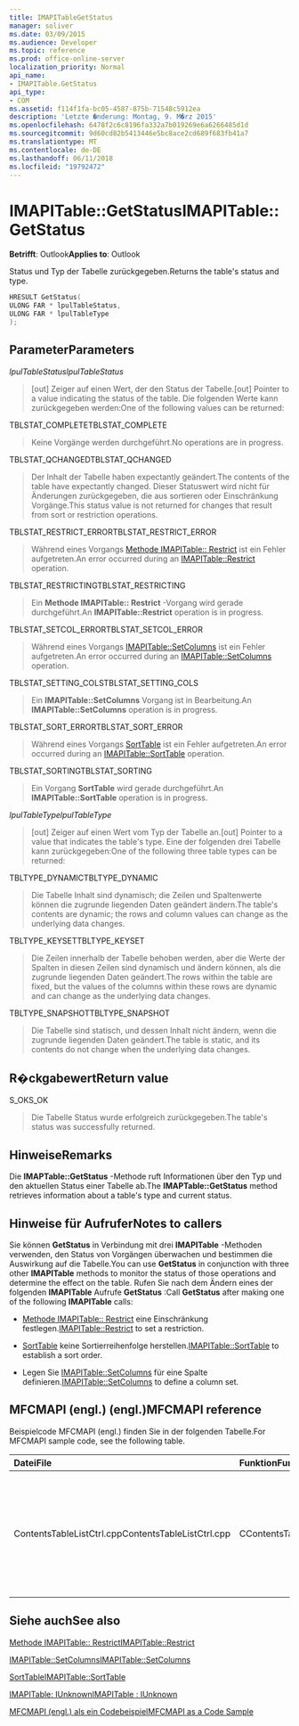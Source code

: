 ```yaml
---
title: IMAPITableGetStatus
manager: soliver
ms.date: 03/09/2015
ms.audience: Developer
ms.topic: reference
ms.prod: office-online-server
localization_priority: Normal
api_name:
- IMAPITable.GetStatus
api_type:
- COM
ms.assetid: f114f1fa-bc05-4587-875b-71548c5912ea
description: 'Letzte �nderung: Montag, 9. M�rz 2015'
ms.openlocfilehash: 6478f2c6c8196fa332a7b019269e6a6266485d1d
ms.sourcegitcommit: 9d60cd82b5413446e5bc8ace2cd689f683fb41a7
ms.translationtype: MT
ms.contentlocale: de-DE
ms.lasthandoff: 06/11/2018
ms.locfileid: "19792472"
---
```

# <a name="imapitablegetstatus"></a><span data-ttu-id="58d1d-103">IMAPITable::GetStatus</span><span class="sxs-lookup"><span data-stu-id="58d1d-103">IMAPITable::GetStatus</span></span>

  
  
<span data-ttu-id="58d1d-104">**Betrifft**: Outlook</span><span class="sxs-lookup"><span data-stu-id="58d1d-104">**Applies to**: Outlook</span></span> 
  
<span data-ttu-id="58d1d-105">Status und Typ der Tabelle zurückgegeben.</span><span class="sxs-lookup"><span data-stu-id="58d1d-105">Returns the table's status and type.</span></span>
  
```cpp
HRESULT GetStatus(
ULONG FAR * lpulTableStatus,
ULONG FAR * lpulTableType
);
```

## <a name="parameters"></a><span data-ttu-id="58d1d-106">Parameter</span><span class="sxs-lookup"><span data-stu-id="58d1d-106">Parameters</span></span>

 <span data-ttu-id="58d1d-107">_lpulTableStatus_</span><span class="sxs-lookup"><span data-stu-id="58d1d-107">_lpulTableStatus_</span></span>
  
> <span data-ttu-id="58d1d-108">[out] Zeiger auf einen Wert, der den Status der Tabelle.</span><span class="sxs-lookup"><span data-stu-id="58d1d-108">[out] Pointer to a value indicating the status of the table.</span></span> <span data-ttu-id="58d1d-109">Die folgenden Werte kann zurückgegeben werden:</span><span class="sxs-lookup"><span data-stu-id="58d1d-109">One of the following values can be returned:</span></span>
    
<span data-ttu-id="58d1d-110">TBLSTAT_COMPLETE</span><span class="sxs-lookup"><span data-stu-id="58d1d-110">TBLSTAT_COMPLETE</span></span> 
  
> <span data-ttu-id="58d1d-111">Keine Vorgänge werden durchgeführt.</span><span class="sxs-lookup"><span data-stu-id="58d1d-111">No operations are in progress.</span></span>
    
<span data-ttu-id="58d1d-112">TBLSTAT_QCHANGED</span><span class="sxs-lookup"><span data-stu-id="58d1d-112">TBLSTAT_QCHANGED</span></span> 
  
> <span data-ttu-id="58d1d-113">Der Inhalt der Tabelle haben expectantly geändert.</span><span class="sxs-lookup"><span data-stu-id="58d1d-113">The contents of the table have expectantly changed.</span></span> <span data-ttu-id="58d1d-114">Dieser Statuswert wird nicht für Änderungen zurückgegeben, die aus sortieren oder Einschränkung Vorgänge.</span><span class="sxs-lookup"><span data-stu-id="58d1d-114">This status value is not returned for changes that result from sort or restriction operations.</span></span>
    
<span data-ttu-id="58d1d-115">TBLSTAT_RESTRICT_ERROR</span><span class="sxs-lookup"><span data-stu-id="58d1d-115">TBLSTAT_RESTRICT_ERROR</span></span> 
  
> <span data-ttu-id="58d1d-116">Während eines Vorgangs [Methode IMAPITable:: Restrict](imapitable-restrict.md) ist ein Fehler aufgetreten.</span><span class="sxs-lookup"><span data-stu-id="58d1d-116">An error occurred during an [IMAPITable::Restrict](imapitable-restrict.md) operation.</span></span> 
    
<span data-ttu-id="58d1d-117">TBLSTAT_RESTRICTING</span><span class="sxs-lookup"><span data-stu-id="58d1d-117">TBLSTAT_RESTRICTING</span></span> 
  
> <span data-ttu-id="58d1d-118">Ein **Methode IMAPITable:: Restrict** -Vorgang wird gerade durchgeführt.</span><span class="sxs-lookup"><span data-stu-id="58d1d-118">An **IMAPITable::Restrict** operation is in progress.</span></span> 
    
<span data-ttu-id="58d1d-119">TBLSTAT_SETCOL_ERROR</span><span class="sxs-lookup"><span data-stu-id="58d1d-119">TBLSTAT_SETCOL_ERROR</span></span> 
  
> <span data-ttu-id="58d1d-120">Während eines Vorgangs [IMAPITable::SetColumns](imapitable-setcolumns.md) ist ein Fehler aufgetreten.</span><span class="sxs-lookup"><span data-stu-id="58d1d-120">An error occurred during an [IMAPITable::SetColumns](imapitable-setcolumns.md) operation.</span></span> 
    
<span data-ttu-id="58d1d-121">TBLSTAT_SETTING_COLS</span><span class="sxs-lookup"><span data-stu-id="58d1d-121">TBLSTAT_SETTING_COLS</span></span> 
  
> <span data-ttu-id="58d1d-122">Ein **IMAPITable::SetColumns** Vorgang ist in Bearbeitung.</span><span class="sxs-lookup"><span data-stu-id="58d1d-122">An **IMAPITable::SetColumns** operation is in progress.</span></span> 
    
<span data-ttu-id="58d1d-123">TBLSTAT_SORT_ERROR</span><span class="sxs-lookup"><span data-stu-id="58d1d-123">TBLSTAT_SORT_ERROR</span></span> 
  
> <span data-ttu-id="58d1d-124">Während eines Vorgangs [SortTable](imapitable-sorttable.md) ist ein Fehler aufgetreten.</span><span class="sxs-lookup"><span data-stu-id="58d1d-124">An error occurred during an [IMAPITable::SortTable](imapitable-sorttable.md) operation.</span></span> 
    
<span data-ttu-id="58d1d-125">TBLSTAT_SORTING</span><span class="sxs-lookup"><span data-stu-id="58d1d-125">TBLSTAT_SORTING</span></span> 
  
> <span data-ttu-id="58d1d-126">Ein Vorgang **SortTable** wird gerade durchgeführt.</span><span class="sxs-lookup"><span data-stu-id="58d1d-126">An **IMAPITable::SortTable** operation is in progress.</span></span> 
    
 <span data-ttu-id="58d1d-127">_lpulTableType_</span><span class="sxs-lookup"><span data-stu-id="58d1d-127">_lpulTableType_</span></span>
  
> <span data-ttu-id="58d1d-128">[out] Zeiger auf einen Wert vom Typ der Tabelle an.</span><span class="sxs-lookup"><span data-stu-id="58d1d-128">[out] Pointer to a value that indicates the table's type.</span></span> <span data-ttu-id="58d1d-129">Eine der folgenden drei Tabelle kann zurückgegeben:</span><span class="sxs-lookup"><span data-stu-id="58d1d-129">One of the following three table types can be returned:</span></span>
    
<span data-ttu-id="58d1d-130">TBLTYPE_DYNAMIC</span><span class="sxs-lookup"><span data-stu-id="58d1d-130">TBLTYPE_DYNAMIC</span></span> 
  
> <span data-ttu-id="58d1d-131">Die Tabelle Inhalt sind dynamisch; die Zeilen und Spaltenwerte können die zugrunde liegenden Daten geändert ändern.</span><span class="sxs-lookup"><span data-stu-id="58d1d-131">The table's contents are dynamic; the rows and column values can change as the underlying data changes.</span></span>
    
<span data-ttu-id="58d1d-132">TBLTYPE_KEYSET</span><span class="sxs-lookup"><span data-stu-id="58d1d-132">TBLTYPE_KEYSET</span></span> 
  
> <span data-ttu-id="58d1d-133">Die Zeilen innerhalb der Tabelle behoben werden, aber die Werte der Spalten in diesen Zeilen sind dynamisch und ändern können, als die zugrunde liegenden Daten geändert.</span><span class="sxs-lookup"><span data-stu-id="58d1d-133">The rows within the table are fixed, but the values of the columns within these rows are dynamic and can change as the underlying data changes.</span></span>
    
<span data-ttu-id="58d1d-134">TBLTYPE_SNAPSHOT</span><span class="sxs-lookup"><span data-stu-id="58d1d-134">TBLTYPE_SNAPSHOT</span></span> 
  
> <span data-ttu-id="58d1d-135">Die Tabelle sind statisch, und dessen Inhalt nicht ändern, wenn die zugrunde liegenden Daten geändert.</span><span class="sxs-lookup"><span data-stu-id="58d1d-135">The table is static, and its contents do not change when the underlying data changes.</span></span>
    
## <a name="return-value"></a><span data-ttu-id="58d1d-136">R�ckgabewert</span><span class="sxs-lookup"><span data-stu-id="58d1d-136">Return value</span></span>

<span data-ttu-id="58d1d-137">S_OK</span><span class="sxs-lookup"><span data-stu-id="58d1d-137">S_OK</span></span> 
  
> <span data-ttu-id="58d1d-138">Die Tabelle Status wurde erfolgreich zurückgegeben.</span><span class="sxs-lookup"><span data-stu-id="58d1d-138">The table's status was successfully returned.</span></span>
    
## <a name="remarks"></a><span data-ttu-id="58d1d-139">Hinweise</span><span class="sxs-lookup"><span data-stu-id="58d1d-139">Remarks</span></span>

<span data-ttu-id="58d1d-140">Die **IMAPTable::GetStatus** -Methode ruft Informationen über den Typ und den aktuellen Status einer Tabelle ab.</span><span class="sxs-lookup"><span data-stu-id="58d1d-140">The **IMAPTable::GetStatus** method retrieves information about a table's type and current status.</span></span> 
  
## <a name="notes-to-callers"></a><span data-ttu-id="58d1d-141">Hinweise für Aufrufer</span><span class="sxs-lookup"><span data-stu-id="58d1d-141">Notes to callers</span></span>

<span data-ttu-id="58d1d-142">Sie können **GetStatus** in Verbindung mit drei **IMAPITable** -Methoden verwenden, den Status von Vorgängen überwachen und bestimmen die Auswirkung auf die Tabelle.</span><span class="sxs-lookup"><span data-stu-id="58d1d-142">You can use **GetStatus** in conjunction with three other **IMAPITable** methods to monitor the status of those operations and determine the effect on the table.</span></span> <span data-ttu-id="58d1d-143">Rufen Sie nach dem Ändern eines der folgenden **IMAPITable** Aufrufe **GetStatus** :</span><span class="sxs-lookup"><span data-stu-id="58d1d-143">Call **GetStatus** after making one of the following **IMAPITable** calls:</span></span> 
  
- <span data-ttu-id="58d1d-144">[Methode IMAPITable:: Restrict](imapitable-restrict.md) eine Einschränkung festlegen.</span><span class="sxs-lookup"><span data-stu-id="58d1d-144">[IMAPITable::Restrict](imapitable-restrict.md) to set a restriction.</span></span> 
    
- <span data-ttu-id="58d1d-145">[SortTable](imapitable-sorttable.md) keine Sortierreihenfolge herstellen.</span><span class="sxs-lookup"><span data-stu-id="58d1d-145">[IMAPITable::SortTable](imapitable-sorttable.md) to establish a sort order.</span></span> 
    
- <span data-ttu-id="58d1d-146">Legen Sie [IMAPITable::SetColumns](imapitable-setcolumns.md) für eine Spalte definieren.</span><span class="sxs-lookup"><span data-stu-id="58d1d-146">[IMAPITable::SetColumns](imapitable-setcolumns.md) to define a column set.</span></span> 
    
## <a name="mfcmapi-reference"></a><span data-ttu-id="58d1d-147">MFCMAPI (engl.) (engl.)</span><span class="sxs-lookup"><span data-stu-id="58d1d-147">MFCMAPI reference</span></span>

<span data-ttu-id="58d1d-148">Beispielcode MFCMAPI (engl.) finden Sie in der folgenden Tabelle.</span><span class="sxs-lookup"><span data-stu-id="58d1d-148">For MFCMAPI sample code, see the following table.</span></span>
  
|<span data-ttu-id="58d1d-149">**Datei**</span><span class="sxs-lookup"><span data-stu-id="58d1d-149">**File**</span></span>|<span data-ttu-id="58d1d-150">**Funktion**</span><span class="sxs-lookup"><span data-stu-id="58d1d-150">**Function**</span></span>|<span data-ttu-id="58d1d-151">**Comment**</span><span class="sxs-lookup"><span data-stu-id="58d1d-151">**Comment**</span></span>|
|:-----|:-----|:-----|
|<span data-ttu-id="58d1d-152">ContentsTableListCtrl.cpp</span><span class="sxs-lookup"><span data-stu-id="58d1d-152">ContentsTableListCtrl.cpp</span></span>  <br/> |<span data-ttu-id="58d1d-153">CContentsTableListCtrl::GetStatus</span><span class="sxs-lookup"><span data-stu-id="58d1d-153">CContentsTableListCtrl::GetStatus</span></span>  <br/> |<span data-ttu-id="58d1d-154">MFCMAPI (engl.) wird die **IMAPITable::GetStatus** -Methode verwendet, um den Status einer Tabelle Berichten.</span><span class="sxs-lookup"><span data-stu-id="58d1d-154">MFCMAPI uses the **IMAPITable::GetStatus** method to report the status of a table.</span></span>  <br/> |
   
## <a name="see-also"></a><span data-ttu-id="58d1d-155">Siehe auch</span><span class="sxs-lookup"><span data-stu-id="58d1d-155">See also</span></span>



[<span data-ttu-id="58d1d-156">Methode IMAPITable:: Restrict</span><span class="sxs-lookup"><span data-stu-id="58d1d-156">IMAPITable::Restrict</span></span>](imapitable-restrict.md)
  
[<span data-ttu-id="58d1d-157">IMAPITable::SetColumns</span><span class="sxs-lookup"><span data-stu-id="58d1d-157">IMAPITable::SetColumns</span></span>](imapitable-setcolumns.md)
  
[<span data-ttu-id="58d1d-158">SortTable</span><span class="sxs-lookup"><span data-stu-id="58d1d-158">IMAPITable::SortTable</span></span>](imapitable-sorttable.md)
  
[<span data-ttu-id="58d1d-159">IMAPITable: IUnknown</span><span class="sxs-lookup"><span data-stu-id="58d1d-159">IMAPITable : IUnknown</span></span>](imapitableiunknown.md)


[<span data-ttu-id="58d1d-160">MFCMAPI (engl.) als ein Codebeispiel</span><span class="sxs-lookup"><span data-stu-id="58d1d-160">MFCMAPI as a Code Sample</span></span>](mfcmapi-as-a-code-sample.md)

